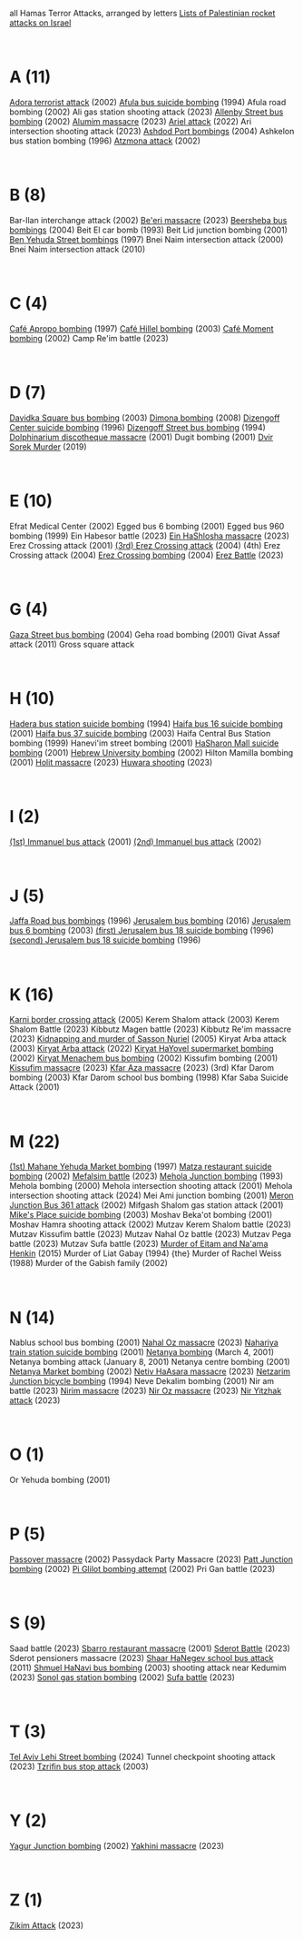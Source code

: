 all Hamas Terror Attacks, arranged by letters
[Lists of Palestinian rocket attacks on Israel](https://en.wikipedia.org/wiki/Lists_of_Palestinian_rocket_attacks_on_Israel)

‎

# A (11)
[Adora terrorist attack](https://en.wikipedia.org/wiki/2002_Adora_terrorist_attack) (2002)
[Afula bus suicide bombing](https://en.wikipedia.org/wiki/Afula_bus_suicide_bombing) (1994)
Afula road bombing (2002)
Ali gas station shooting attack (2023)
[Allenby Street bus bombing](https://en.wikipedia.org/wiki/Allenby_Street_bus_bombing) (2002)
[Alumim massacre](https://en.wikipedia.org/wiki/Alumim_massacre) (2023)
[Ariel attack](https://en.wikipedia.org/wiki/2022_Ariel_attack) (2022)
Ari intersection shooting attack (2023)
[Ashdod Port bombings](https://en.wikipedia.org/wiki/2004_Ashdod_Port_bombings) (2004)
Ashkelon bus station bombing (1996)
[Atzmona attack](https://en.wikipedia.org/wiki/Atzmona_attack) (2002)

‎

# B (8)
Bar-Ilan interchange attack (2002)
[Be'eri massacre](https://en.wikipedia.org/wiki/Be%27eri_massacre) (2023)
[Beersheba bus bombings](https://en.wikipedia.org/wiki/Beersheba_bus_bombings) (2004)
Beit El car bomb (1993)
Beit Lid junction bombing (2001)
[Ben Yehuda Street bombings](https://en.wikipedia.org/wiki/Ben_Yehuda_Street_bombings) (1997)
Bnei Naim intersection attack (2000)
Bnei Naim intersection attack (2010)

‎

# C (4)
[Café Apropo bombing](https://en.wikipedia.org/wiki/Caf%C3%A9_Apropo_bombing) (1997)
[Café Hillel bombing](https://en.wikipedia.org/wiki/Caf%C3%A9_Hillel_bombing) (2003)
[Café Moment bombing](https://en.wikipedia.org/wiki/Caf%C3%A9_Moment_bombing) (2002)
Camp Re'im battle (2023)

‎

# D (7)
[Davidka Square bus bombing](https://en.wikipedia.org/wiki/Davidka_Square_bus_bombing) (2003)
[Dimona bombing](https://en.wikipedia.org/wiki/2008_Dimona_suicide_bombing) (2008)
[Dizengoff Center suicide bombing](https://en.wikipedia.org/wiki/Dizengoff_Center_suicide_bombing) (1996)
[Dizengoff Street bus bombing](https://en.wikipedia.org/wiki/Dizengoff_Street_bus_bombing) (1994)
[Dolphinarium discotheque massacre](https://en.wikipedia.org/wiki/Dolphinarium_discotheque_massacre) (2001)
Dugit bombing (2001)
[Dvir Sorek Murder](https://en.wikipedia.org/wiki/Murder_of_Dvir_Sorek) (2019)

‎

# E (10)
Efrat Medical Center (2002)
Egged bus 6 bombing (2001)
Egged bus 960 bombing (1999)
Ein Habesor battle (2023)
[Ein HaShlosha massacre](https://en.wikipedia.org/wiki/Ein_HaShlosha_massacre) (2023)
Erez Crossing attack (2001)
[(3rd) Erez Crossing attack](https://en.wikipedia.org/wiki/Erez_Crossing_bombing_(January_14,_2004)) (2004)
(4th) Erez Crossing attack (2004)
[Erez Crossing bombing](https://en.wikipedia.org/wiki/2004_Erez_Crossing_bombing) (2004)
[Erez Battle](https://historica.fandom.com/wiki/Battle_of_Erez) (2023)

‎

# G (4)
[Gaza Street bus bombing](https://en.wikipedia.org/wiki/Gaza_Street_bus_bombing) (2004)
Geha road bombing (2001)
Givat Assaf attack (2011)
Gross square attack

‎

# H (10)
[Hadera bus station suicide bombing](https://en.wikipedia.org/wiki/Hadera_bus_station_suicide_bombing) (1994)
[Haifa bus 16 suicide bombing](https://en.wikipedia.org/wiki/Haifa_bus_16_suicide_bombing) (2001)
[Haifa bus 37 suicide bombing](https://en.wikipedia.org/wiki/Haifa_bus_37_suicide_bombing) (2003)
Haifa Central Bus Station bombing (1999)
Hanevi'im street bombing (2001)
[HaSharon Mall suicide bombing](https://en.wikipedia.org/wiki/2001_HaSharon_Mall_suicide_bombing) (2001)
[Hebrew University bombing](https://en.wikipedia.org/wiki/Hebrew_University_bombing) (2002)
Hilton Mamilla bombing (2001)
[Holit massacre](https://en.wikipedia.org/wiki/Holit_massacre) (2023)
[Huwara shooting](https://en.wikipedia.org/wiki/2023_Huwara_shooting) (2023)

‎

# I (2)
[(1st) Immanuel bus attack](https://en.wikipedia.org/wiki/2001_Immanuel_bus_attack) (2001)
[(2nd) Immanuel bus attack](https://en.wikipedia.org/wiki/Immanuel_bus_attack) (2002)

‎

# J (5)
[Jaffa Road bus bombings](https://en.wikipedia.org/wiki/Jaffa_Road_bus_bombings) (1996)
[Jerusalem bus bombing](https://en.wikipedia.org/wiki/2016_Jerusalem_bus_bombing) (2016)
[Jerusalem bus 6 bombing](https://en.wikipedia.org/wiki/Jerusalem_bombings_on_18_May_2003) (2003)
[(first) Jerusalem bus 18 suicide bombing](https://en.wikipedia.org/wiki/Jaffa_Road_bus_bombings#First_bombing) (1996)
[(second) Jerusalem bus 18 suicide bombing](https://en.wikipedia.org/wiki/Jaffa_Road_bus_bombings#Second_bombing) (1996)

‎

# K (16)
[Karni border crossing attack](https://en.wikipedia.org/wiki/Karni_border_crossing_attack) (2005)
Kerem Shalom attack (2003)
Kerem Shalom Battle (2023)
Kibbutz Magen battle (2023)
Kibbutz Re'im massacre (2023)
[Kidnapping and murder of Sasson Nuriel](https://en.wikipedia.org/wiki/Kidnapping_and_murder_of_Sasson_Nuriel) (2005)
Kiryat Arba attack (2003)
[Kiryat Arba attack](https://en.wikipedia.org/wiki/2022_Kiryat_Arba_attack) (2022)
[Kiryat HaYovel supermarket bombing](https://en.wikipedia.org/wiki/Kiryat_HaYovel_supermarket_bombing) (2002)
[Kiryat Menachem bus bombing](https://en.wikipedia.org/wiki/Kiryat_Menachem_bus_bombing) (2002)
Kissufim bombing (2001)
[Kissufim massacre](https://en.wikipedia.org/wiki/Kissufim_massacre) (2023)
[Kfar Aza massacre](https://en.wikipedia.org/wiki/Kfar_Aza_massacre) (2023)
(3rd) Kfar Darom bombing (2003)
Kfar Darom school bus bombing (1998)
Kfar Saba Suicide Attack (2001)

‎

# M (22)
[(1st) Mahane Yehuda Market bombing](https://en.wikipedia.org/wiki/1997_Mahane_Yehuda_Market_bombings) (1997)
[Matza restaurant suicide bombing](https://en.wikipedia.org/wiki/Matza_restaurant_suicide_bombing) (2002)
[Mefalsim battle](https://historica.fandom.com/wiki/Battle_of_Mefalsim) (2023)
[Mehola Junction bombing](https://en.wikipedia.org/wiki/Mehola_Junction_bombing) (1993)
Mehola bombing (2000)
Mehola intersection shooting attack (2001)
Mehola intersection shooting attack (2024)
Mei Ami junction bombing (2001)
[Meron Junction Bus 361 attack](https://en.wikipedia.org/wiki/Meron_Junction_Bus_361_attack) (2002)
Mifgash Shalom gas station attack (2001)
[Mike's Place suicide bombing](https://en.wikipedia.org/wiki/Mike%27s_Place_suicide_bombing) (2003)
Moshav Beka'ot bombing (2001)
Moshav Hamra shooting attack (2002)
Mutzav Kerem Shalom battle (2023)
Mutzav Kissufim battle (2023)
Mutzav Nahal Oz battle (2023)
Mutzav Pega battle (2023)
Mutzav Sufa battle (2023)
[Murder of Eitam and Na'ama Henkin](https://en.wikipedia.org/wiki/Murder_of_Eitam_and_Na%27ama_Henkin) (2015)
Murder of Liat Gabay (1994)
{the} Murder of Rachel Weiss (1988)
Murder of the Gabish family (2002)

‎

# N (14)
Nablus school bus bombing (2001)
[Nahal Oz massacre](https://en.wikipedia.org/wiki/Nahal_Oz_massacre) (2023)
[Nahariya train station suicide bombing](https://en.wikipedia.org/wiki/Nahariya_train_station_suicide_bombing) (2001)
[Netanya bombing](https://en.wikipedia.org/wiki/2001_Netanya_bombing) (March 4, 2001)
Netanya bombing attack (January 8, 2001)
Netanya centre bombing (2001)
[Netanya Market bombing](https://en.wikipedia.org/wiki/Netanya_Market_bombing) (2002)
[Netiv HaAsara massacre](https://en.wikipedia.org/wiki/Netiv_HaAsara_massacre) (2023)
[Netzarim Junction bicycle bombing](https://en.wikipedia.org/wiki/Netzarim_Junction_bicycle_bombing) (1994)
Neve Dekalim bombing (2001)
Nir am battle (2023)
[Nirim massacre](https://en.wikipedia.org/wiki/Nirim_massacre) (2023)
[Nir Oz massacre](https://en.wikipedia.org/wiki/Nir_Oz_massacre) (2023)
[Nir Yitzhak attack](https://en.wikipedia.org/wiki/Nir_Yitzhak_attack) (2023)

‎

# O (1)
Or Yehuda bombing (2001)

‎

# P (5)
[Passover massacre](https://en.wikipedia.org/wiki/Passover_massacre) (2002)
Passydack Party Massacre (2023)
[Patt Junction bombing](https://en.wikipedia.org/wiki/Pat_Junction_bombing) (2002)
[Pi Glilot bombing attempt](https://en.wikipedia.org/wiki/Pi_Glilot_bombing_attempt) (2002)
Pri Gan battle (2023)

‎

# S (9)
Saad battle (2023)
[Sbarro restaurant massacre](https://en.wikipedia.org/wiki/Sbarro_restaurant_massacre) (2001)
[Sderot Battle](https://en.wikipedia.org/wiki/Battle_of_Sderot) (2023)
Sderot pensioners massacre (2023)
[Shaar HaNegev school bus attack](https://en.wikipedia.org/wiki/Shaar_HaNegev_school_bus_attack) (2011)
[Shmuel HaNavi bus bombing](https://en.wikipedia.org/wiki/Shmuel_HaNavi_bus_bombing) (2003)
shooting attack near Kedumim (2023)
[Sonol gas station bombing](https://en.wikipedia.org/wiki/Sonol_gas_station_bombing) (2002)
[Sufa battle](https://en.wikipedia.org/wiki/Battle_of_Sufa) (2023)

‎

# T (3)
[Tel Aviv Lehi Street bombing](https://en.wikipedia.org/wiki/Lehi_Street_bombing) (2024)
Tunnel checkpoint shooting attack (2023)
[Tzrifin bus stop attack](https://en.wikipedia.org/wiki/Tzrifin_bus_stop_attack) (2003)

‎

# Y (2)
[Yagur Junction bombing](https://en.wikipedia.org/wiki/Yagur_Junction_bombing) (2002)
[Yakhini massacre](https://en.wikipedia.org/wiki/2023_Hamas-led_attack_on_Israel#Moshav_Yakhini) (2023)

‎

# Z (1)
[Zikim Attack](https://en.wikipedia.org/wiki/Zikim_attack) (2023)